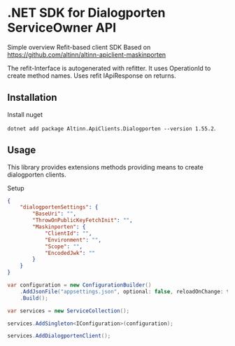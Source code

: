 # .NET SDK for Dialogporten ServiceOwner API

Simple overview
Refit-based client SDK Based on https://github.com/altinn/altinn-apiclient-maskinporten

The refit-Interface is autogenerated with refitter. It uses OperationId to create method names.
Uses refit IApiResponse on returns.

## Installation

Install nuget

`dotnet add package Altinn.ApiClients.Dialogporten --version 1.55.2`.

## Usage

This library provides extensions methods providing means to create dialogporten clients.

Setup

```json
{
    "dialogportenSettings": {
        "BaseUri": "",
        "ThrowOnPublicKeyFetchInit": "",
        "Maskinporten": {
            "ClientId": "",
            "Environment": "",
            "Scope": "",
            "EncodedJwk": ""
        }
    }
}
```

```C#
var configuration = new ConfigurationBuilder()
    .AddJsonFile("appsettings.json", optional: false, reloadOnChange: true)
    .Build();

var services = new ServiceCollection();

services.AddSingleton<IConfiguration>(configuration);

services.AddDialogportenClient();
```
